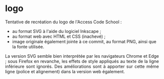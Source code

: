 # logo
<p align="justify">Tentative de recréation du logo de l'Access Code School :</p>
<ul>
  <li>au format SVG à l'aide du logiciel Inkscape ;</li>
  <li>au format web avec HTML et CSS (inachevé) ;</li>
  <li>image originale également jointe à ce commit, au format PNG, ainsi que la fonte utilisée.</li>
</ul>

<p align="justify">La version SVG semble bien interprétée par les navigateurs Chrome et Edge ; sous Firefox en revanche, les effets de style appliqués au texte de la ligne inférieure sont ignorés. Des améliorations sont à apporter sur cette même ligne (police et alignement) dans la version web également.</p>
